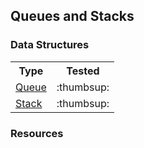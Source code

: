 
## Queues and Stacks

### Data Structures

<table>
  <!-- header -->
  <tr>
    <th>Type</th>
    <th>Tested</th>
  </tr>

  <!-- entries -->
  <tr>
    <td><a href="../class/queue/queue.js">Queue</a></td>
    <td>:thumbsup:</td>
  </tr>

  <tr>
    <td><a href="../class/stack/stack.js">Stack</a></td>
    <td>:thumbsup:</td>
  </tr>

</table>


### Resources

